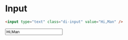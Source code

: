 #  Input
``` html
<input type="text" class="di-input" value="Hi,Man" />
```

*<input type="text" class="di-input" value="Hi,Man" />*